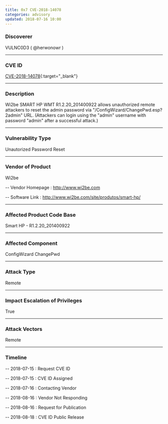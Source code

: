 ```yaml
---
title: 0x7 CVE-2018-14078
categories: advisory
updated: 2018-07-16 10:00
---
```


### Discoverer

VULNC0D3 ( @herwonowr )

---

### CVE ID

[CVE-2018-14078](https://cve.mitre.org/cgi-bin/cvename.cgi?name=CVE-2018-14078){:target="_blank"}

---

### Description

Wi2be SMART HP WMT R1.2.20_201400922 allows unauthorized remote attackers to reset the admin password via "/ConfigWizard/ChangePwd.esp?2admin" URL. (Attackers can login using the "admin" username with password "admin" after a successful attack.)

---

### Vulnerability Type

Unautorized Password Reset

---

### Vendor of Product

Wi2be

-- Vendor Homepage : http://www.wi2be.com

-- Software Link : http://www.wi2be.com/site/produtos/smart-hp/

---

### Affected Product Code Base

Smart HP - R1.2.20_201400922

---

### Affected Component

ConfigWizard ChangePwd

---

### Attack Type

Remote

---

### Impact Escalation of Privileges

True

---

### Attack Vectors

Remote

---

### Timeline

-- 2018-07-15 : Request CVE ID

-- 2018-07-15 : CVE ID Assigned

-- 2018-07-16 : Contacting Vendor

-- 2018-08-16 : Vendor Not Responding

-- 2018-08-16 : Request for Publication

-- 2018-08-18 : CVE ID Public Release
